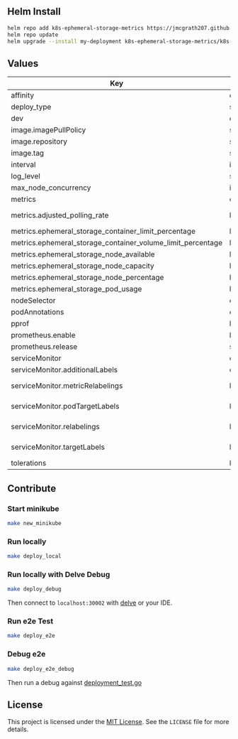 ## Helm Install

```bash
helm repo add k8s-ephemeral-storage-metrics https://jmcgrath207.github.io/k8s-ephemeral-storage-metrics/chart
helm repo update
helm upgrade --install my-deployment k8s-ephemeral-storage-metrics/k8s-ephemeral-storage-metrics
```

## Values

| Key | Type | Default | Description |
|-----|------|---------|-------------|
| affinity | object | `{}` |  |
| deploy_type | string | `"Deployment"` | Set as Deployment for single controller to query all nodes or Daemonset |
| dev | object | `{"enabled":false,"grow":{"image":"ghcr.io/jmcgrath207/k8s-ephemeral-storage-grow-test:latest","imagePullPolicy":"IfNotPresent"},"shrink":{"image":"ghcr.io/jmcgrath207/k8s-ephemeral-storage-shrink-test:latest","imagePullPolicy":"IfNotPresent"}}` | For local development or testing that will deploy grow and shrink pods and debug service |
| image.imagePullPolicy | string | `"IfNotPresent"` |  |
| image.repository | string | `"ghcr.io/jmcgrath207/k8s-ephemeral-storage-metrics"` |  |
| image.tag | string | `"1.7.0"` |  |
| interval | int | `15` | Polling node rate for exporter |
| log_level | string | `"info"` |  |
| max_node_concurrency | int | `10` | Max number of concurrent query requests to the kubernetes API. |
| metrics | object | `{"adjusted_polling_rate":false,"ephemeral_storage_container_limit_percentage":true,"ephemeral_storage_container_volume_limit_percentage":true,"ephemeral_storage_node_available":true,"ephemeral_storage_node_capacity":true,"ephemeral_storage_node_percentage":true,"ephemeral_storage_pod_usage":true}` | Set metrics you want to enable |
| metrics.adjusted_polling_rate | bool | `false` | Create the ephemeral_storage_adjusted_polling_rate metrics to report Adjusted Poll Rate in milliseconds. Typically used for testing. |
| metrics.ephemeral_storage_container_limit_percentage | bool | `true` | Percentage of ephemeral storage used by a container in a pod |
| metrics.ephemeral_storage_container_volume_limit_percentage | bool | `true` | Percentage of ephemeral storage used by a container's volume in a pod |
| metrics.ephemeral_storage_node_available | bool | `true` | Available ephemeral storage for a node |
| metrics.ephemeral_storage_node_capacity | bool | `true` | Capacity of ephemeral storage for a node |
| metrics.ephemeral_storage_node_percentage | bool | `true` | Percentage of ephemeral storage used on a node |
| metrics.ephemeral_storage_pod_usage | bool | `true` | Current ephemeral byte usage of pod |
| nodeSelector | object | `{}` |  |
| podAnnotations | object | `{}` |  |
| pprof | bool | `false` | Enable Pprof |
| prometheus.enable | bool | `true` |  |
| prometheus.release | string | `"kube-prometheus-stack"` |  |
| serviceMonitor | object | `{"additionalLabels":{},"metricRelabelings":[],"podTargetLabels":[],"relabelings":[],"targetLabels":[]}` | Configure the Service Monitor |
| serviceMonitor.additionalLabels | object | `{}` | Add labels to the ServiceMonitor.Spec |
| serviceMonitor.metricRelabelings | list | `[]` | Set metricRelabelings as per https://github.com/prometheus-operator/prometheus-operator/blob/main/Documentation/api.md#monitoring.coreos.com/v1.RelabelConfig |
| serviceMonitor.podTargetLabels | list | `[]` | Set podTargetLabels as per https://github.com/prometheus-operator/prometheus-operator/blob/main/Documentation/api.md#monitoring.coreos.com/v1.ServiceMonitorSpec |
| serviceMonitor.relabelings | list | `[]` | Set relabelings as per https://github.com/prometheus-operator/prometheus-operator/blob/main/Documentation/api.md#monitoring.coreos.com/v1.RelabelConfig |
| serviceMonitor.targetLabels | list | `[]` | Set targetLabels as per https://github.com/prometheus-operator/prometheus-operator/blob/main/Documentation/api.md#monitoring.coreos.com/v1.ServiceMonitorSpec |
| tolerations | list | `[]` |  |

## Contribute

### Start minikube
```bash
make new_minikube
```

### Run locally
```bash
make deploy_local
```

### Run locally with Delve Debug
```bash
make deploy_debug
```
Then connect to `localhost:30002` with [delve](https://github.com/go-delve/delve) or your IDE.

### Run e2e Test
```bash
make deploy_e2e
```

### Debug e2e
```bash
make deploy_e2e_debug
```
Then run a debug against [deployment_test.go](tests/e2e/deployment_test.go)

## License

This project is licensed under the [MIT License](https://opensource.org/licenses/MIT). See the `LICENSE` file for more details.